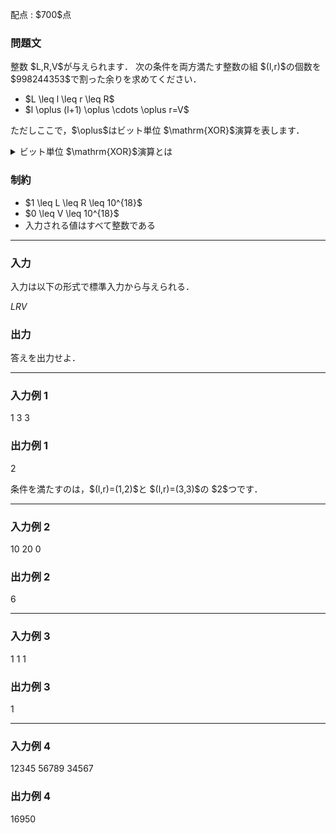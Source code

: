 
<div>

<span>

<span>

<p>
配点 : $700$点
</p>

<div>

<section>

### **問題文**

<p>
整数 $L,R,V$が与えられます．
次の条件を両方満たす整数の組 $(l,r)$の個数を $998244353$で割った余りを求めてください．
</p>

<ul>

<li>
$L \leq l \leq r \leq R$
</li>

<li>
$l \oplus (l+1) \oplus \cdots \oplus r=V$
</li>

</ul>

<p>
ただしここで，$\oplus$はビット単位 $\mathrm{XOR}$演算を表します．
</p>

<details>

<summary>
ビット単位 $\mathrm{XOR}$演算とは
    
</summary>

<p>
非負整数 $A, B$のビット単位 $\mathrm{XOR}$、$A \oplus B$は、以下のように定義されます。
        
</p>

<ul>

<li>
$A \oplus B$を二進表記した際の $2^k$($k \geq 0$) の位の数は、$A, B$を二進表記した際の $2^k$の位の数のうち一方のみが $1$であれば $1$、そうでなければ $0$である。
</li>

</ul>
例えば、$3 \oplus 5 = 6$となります (二進表記すると: $011 \oplus 101 = 110$)。

一般に $k$個の非負整数 $p_1, p_2, p_3, \dots, p_k$のビット単位 $\mathrm{XOR}$は $(\dots ((p_1 \oplus p_2) \oplus p_3) \oplus \dots \oplus p_k)$と定義され、これは $p_1, p_2, p_3, \dots p_k$の順番によらないことが証明できます。  
    
<p>

</p>

</details>

</section>

</div>

<div>

<section>

### **制約**

<ul>

<li>
$1 \leq L \leq R \leq 10^{18}$
</li>

<li>
$0 \leq V \leq 10^{18}$
</li>

<li>
入力される値はすべて整数である
</li>

</ul>

</section>

</div>

---

<div>

<div>

<section>

### **入力**

<p>
入力は以下の形式で標準入力から与えられる．
</p>

<div>

$L$$R$$V$
</div>

</section>

</div>

<div>

<section>

### **出力**

<p>
答えを出力せよ．
</p>

</section>

</div>

</div>

---

<div>

<section>

### **入力例 1**

<div>

1 3 3

</div>

</section>

</div>

<div>

<section>

### **出力例 1**

<div>

2

</div>

<p>
条件を満たすのは，$(l,r)=(1,2)$と $(l,r)=(3,3)$の $2$つです．
</p>

</section>

</div>

---

<div>

<section>

### **入力例 2**

<div>

10 20 0

</div>

</section>

</div>

<div>

<section>

### **出力例 2**

<div>

6

</div>

</section>

</div>

---

<div>

<section>

### **入力例 3**

<div>

1 1 1

</div>

</section>

</div>

<div>

<section>

### **出力例 3**

<div>

1

</div>

</section>

</div>

---

<div>

<section>

### **入力例 4**

<div>

12345 56789 34567

</div>

</section>

</div>

<div>

<section>

### **出力例 4**

<div>

16950

</div>

</section>

</div>

</span>

</span>

</div>
